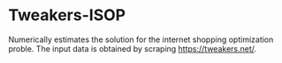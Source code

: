 # Tweakers-ISOP
Numerically estimates the solution for the internet shopping optimization proble. The input data is obtained by scraping https://tweakers.net/.
